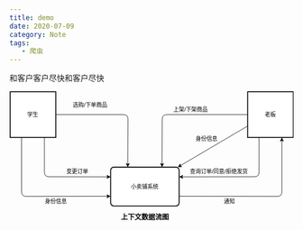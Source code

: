 ```yaml
---
title: demo
date: 2020-07-09
category: Note
tags:
   - 爬虫
---
```


和客户客户尽快和客户尽快

<svg xmlns="http://www.w3.org/2000/svg" xmlns:xlink="http://www.w3.org/1999/xlink" version="1.1" width="622px" viewBox="-0.5 -0.5 622 287" style="max-width:100%;max-height:287px;"><defs/><g><rect x="1" y="1" width="100" height="100" fill="#ffffff" stroke="#000000" stroke-width="2" pointer-events="all"/><g transform="translate(-0.5 -0.5)"><switch><foreignObject style="overflow: visible; text-align: left;" pointer-events="none" width="100%" height="100%" requiredFeatures="http://www.w3.org/TR/SVG11/feature#Extensibility"><div xmlns="http://www.w3.org/1999/xhtml" style="display: flex; align-items: unsafe center; justify-content: unsafe center; width: 98px; height: 1px; padding-top: 51px; margin-left: 2px;"><div style="box-sizing: border-box; font-size: 0; text-align: center; "><div style="display: inline-block; font-size: 12px; font-family: Helvetica; color: #000000; line-height: 1.2; pointer-events: all; white-space: normal; word-wrap: normal; ">学生</div></div></div></foreignObject><text x="51" y="55" fill="#000000" font-family="Helvetica" font-size="12px" text-anchor="middle">学生</text></switch></g><rect x="521" y="1" width="100" height="100" fill="#ffffff" stroke="#000000" stroke-width="2" pointer-events="all"/><g transform="translate(-0.5 -0.5)"><switch><foreignObject style="overflow: visible; text-align: left;" pointer-events="none" width="100%" height="100%" requiredFeatures="http://www.w3.org/TR/SVG11/feature#Extensibility"><div xmlns="http://www.w3.org/1999/xhtml" style="display: flex; align-items: unsafe center; justify-content: unsafe center; width: 98px; height: 1px; padding-top: 51px; margin-left: 522px;"><div style="box-sizing: border-box; font-size: 0; text-align: center; "><div style="display: inline-block; font-size: 12px; font-family: Helvetica; color: #000000; line-height: 1.2; pointer-events: all; white-space: normal; word-wrap: normal; ">老板</div></div></div></foreignObject><text x="571" y="55" fill="#000000" font-family="Helvetica" font-size="12px" text-anchor="middle">老板</text></switch></g><rect x="221" y="166" width="150" height="85" rx="7" ry="7" fill="#ffffff" stroke="#000000" stroke-width="2" pointer-events="all"/><g transform="translate(-0.5 -0.5)"><switch><foreignObject style="overflow: visible; text-align: left;" pointer-events="none" width="100%" height="100%" requiredFeatures="http://www.w3.org/TR/SVG11/feature#Extensibility"><div xmlns="http://www.w3.org/1999/xhtml" style="display: flex; align-items: unsafe center; justify-content: unsafe center; width: 148px; height: 1px; padding-top: 209px; margin-left: 222px;"><div style="box-sizing: border-box; font-size: 0; text-align: center; "><div style="display: inline-block; font-size: 12px; font-family: Helvetica; color: #000000; line-height: 1.2; pointer-events: all; white-space: normal; word-wrap: normal; ">小卖铺系统</div></div></div></foreignObject><text x="296" y="212" fill="#000000" font-family="Helvetica" font-size="12px" text-anchor="middle">小卖铺系统</text></switch></g><path d="M 371 229.75 L 586 229.99 Q 596 230 596 220 L 596 107.37" fill="none" stroke="#000000" stroke-miterlimit="10" pointer-events="stroke"/><path d="M 596 102.12 L 599.5 109.12 L 596 107.37 L 592.5 109.12 Z" fill="#000000" stroke="#000000" stroke-miterlimit="10" pointer-events="all"/><rect x="461" y="231" width="40" height="20" fill="none" stroke="none" pointer-events="all"/><g transform="translate(-0.5 -0.5)"><switch><foreignObject style="overflow: visible; text-align: left;" pointer-events="none" width="100%" height="100%" requiredFeatures="http://www.w3.org/TR/SVG11/feature#Extensibility"><div xmlns="http://www.w3.org/1999/xhtml" style="display: flex; align-items: unsafe center; justify-content: unsafe center; width: 1px; height: 1px; padding-top: 241px; margin-left: 481px;"><div style="box-sizing: border-box; font-size: 0; text-align: center; "><div style="display: inline-block; font-size: 12px; font-family: Helvetica; color: #000000; line-height: 1.2; pointer-events: all; white-space: nowrap; ">通知</div></div></div></foreignObject><text x="481" y="245" fill="#000000" font-family="Helvetica" font-size="12px" text-anchor="middle">通知</text></switch></g><path d="M 521 51 L 344 51 Q 334 51 333.96 61 L 333.53 159.63" fill="none" stroke="#000000" stroke-miterlimit="10" pointer-events="stroke"/><path d="M 333.5 164.88 L 330.04 157.87 L 333.53 159.63 L 337.04 157.9 Z" fill="#000000" stroke="#000000" stroke-miterlimit="10" pointer-events="all"/><rect x="351" y="31" width="90" height="20" fill="none" stroke="none" pointer-events="all"/><g transform="translate(-0.5 -0.5)"><switch><foreignObject style="overflow: visible; text-align: left;" pointer-events="none" width="100%" height="100%" requiredFeatures="http://www.w3.org/TR/SVG11/feature#Extensibility"><div xmlns="http://www.w3.org/1999/xhtml" style="display: flex; align-items: unsafe center; justify-content: unsafe center; width: 1px; height: 1px; padding-top: 41px; margin-left: 396px;"><div style="box-sizing: border-box; font-size: 0; text-align: center; "><div style="display: inline-block; font-size: 12px; font-family: Helvetica; color: #000000; line-height: 1.2; pointer-events: all; white-space: nowrap; ">上架/下架商品</div></div></div></foreignObject><text x="396" y="45" fill="#000000" font-family="Helvetica" font-size="12px" text-anchor="middle">上架/下架商品</text></switch></g><path d="M 546 101 L 546 177 Q 546 187 536 187.01 L 377.37 187.24" fill="none" stroke="#000000" stroke-miterlimit="10" pointer-events="stroke"/><path d="M 372.12 187.25 L 379.11 183.74 L 377.37 187.24 L 379.12 190.74 Z" fill="#000000" stroke="#000000" stroke-miterlimit="10" pointer-events="all"/><rect x="388" y="166" width="140" height="20" fill="none" stroke="none" pointer-events="all"/><g transform="translate(-0.5 -0.5)"><switch><foreignObject style="overflow: visible; text-align: left;" pointer-events="none" width="100%" height="100%" requiredFeatures="http://www.w3.org/TR/SVG11/feature#Extensibility"><div xmlns="http://www.w3.org/1999/xhtml" style="display: flex; align-items: unsafe center; justify-content: unsafe center; width: 1px; height: 1px; padding-top: 176px; margin-left: 458px;"><div style="box-sizing: border-box; font-size: 0; text-align: center; "><div style="display: inline-block; font-size: 12px; font-family: Helvetica; color: #000000; line-height: 1.2; pointer-events: all; white-space: nowrap; ">查询订单/同意/拒绝发货</div></div></div></foreignObject><text x="458" y="180" fill="#000000" font-family="Helvetica" font-size="12px" text-anchor="middle">查询订单/同意/拒绝发货</text></switch></g><path d="M 101 51 L 249 51 Q 259 51 258.96 61 L 258.53 159.63" fill="none" stroke="#000000" stroke-miterlimit="10" pointer-events="stroke"/><path d="M 258.5 164.88 L 255.04 157.87 L 258.53 159.63 L 262.04 157.9 Z" fill="#000000" stroke="#000000" stroke-miterlimit="10" pointer-events="all"/><rect x="131" y="21" width="90" height="20" fill="none" stroke="none" pointer-events="all"/><g transform="translate(-0.5 -0.5)"><switch><foreignObject style="overflow: visible; text-align: left;" pointer-events="none" width="100%" height="100%" requiredFeatures="http://www.w3.org/TR/SVG11/feature#Extensibility"><div xmlns="http://www.w3.org/1999/xhtml" style="display: flex; align-items: unsafe center; justify-content: unsafe center; width: 1px; height: 1px; padding-top: 31px; margin-left: 176px;"><div style="box-sizing: border-box; font-size: 0; text-align: center; "><div style="display: inline-block; font-size: 12px; font-family: Helvetica; color: #000000; line-height: 1.2; pointer-events: all; white-space: nowrap; ">选购/下单商品</div></div></div></foreignObject><text x="176" y="35" fill="#000000" font-family="Helvetica" font-size="12px" text-anchor="middle">选购/下单商品</text></switch></g><path d="M 76 101 L 76 177 Q 76 187 86 187.02 L 214.63 187.24" fill="none" stroke="#000000" stroke-miterlimit="10" pointer-events="stroke"/><path d="M 219.88 187.25 L 212.88 190.74 L 214.63 187.24 L 212.89 183.74 Z" fill="#000000" stroke="#000000" stroke-miterlimit="10" pointer-events="all"/><rect x="118" y="166" width="60" height="20" fill="none" stroke="none" pointer-events="all"/><g transform="translate(-0.5 -0.5)"><switch><foreignObject style="overflow: visible; text-align: left;" pointer-events="none" width="100%" height="100%" requiredFeatures="http://www.w3.org/TR/SVG11/feature#Extensibility"><div xmlns="http://www.w3.org/1999/xhtml" style="display: flex; align-items: unsafe center; justify-content: unsafe center; width: 1px; height: 1px; padding-top: 176px; margin-left: 148px;"><div style="box-sizing: border-box; font-size: 0; text-align: center; "><div style="display: inline-block; font-size: 12px; font-family: Helvetica; color: #000000; line-height: 1.2; pointer-events: all; white-space: nowrap; ">变更订单</div></div></div></foreignObject><text x="148" y="180" fill="#000000" font-family="Helvetica" font-size="12px" text-anchor="middle">变更订单</text></switch></g><path d="M 521 76 L 373.66 162.77" fill="none" stroke="#000000" stroke-miterlimit="10" pointer-events="stroke"/><path d="M 369.13 165.43 L 373.39 158.86 L 373.66 162.77 L 376.94 164.9 Z" fill="#000000" stroke="#000000" stroke-miterlimit="10" pointer-events="all"/><rect x="401" y="95" width="60" height="20" fill="none" stroke="none" pointer-events="all"/><g transform="translate(-0.5 -0.5)"><switch><foreignObject style="overflow: visible; text-align: left;" pointer-events="none" width="100%" height="100%" requiredFeatures="http://www.w3.org/TR/SVG11/feature#Extensibility"><div xmlns="http://www.w3.org/1999/xhtml" style="display: flex; align-items: unsafe center; justify-content: unsafe center; width: 1px; height: 1px; padding-top: 105px; margin-left: 431px;"><div style="box-sizing: border-box; font-size: 0; text-align: center; "><div style="display: inline-block; font-size: 12px; font-family: Helvetica; color: #000000; line-height: 1.2; pointer-events: all; white-space: nowrap; ">身份信息</div></div></div></foreignObject><text x="431" y="109" fill="#000000" font-family="Helvetica" font-size="12px" text-anchor="middle">身份信息</text></switch></g><path d="M 26 101 L 26 220 Q 26 230 36 229.99 L 214.63 229.76" fill="none" stroke="#000000" stroke-miterlimit="10" pointer-events="stroke"/><path d="M 219.88 229.75 L 212.89 233.26 L 214.63 229.76 L 212.88 226.26 Z" fill="#000000" stroke="#000000" stroke-miterlimit="10" pointer-events="all"/><rect x="71" y="231" width="60" height="20" fill="none" stroke="none" pointer-events="all"/><g transform="translate(-0.5 -0.5)"><switch><foreignObject style="overflow: visible; text-align: left;" pointer-events="none" width="100%" height="100%" requiredFeatures="http://www.w3.org/TR/SVG11/feature#Extensibility"><div xmlns="http://www.w3.org/1999/xhtml" style="display: flex; align-items: unsafe center; justify-content: unsafe center; width: 1px; height: 1px; padding-top: 241px; margin-left: 101px;"><div style="box-sizing: border-box; font-size: 0; text-align: center; "><div style="display: inline-block; font-size: 12px; font-family: Helvetica; color: #000000; line-height: 1.2; pointer-events: all; white-space: nowrap; ">身份信息</div></div></div></foreignObject><text x="101" y="245" fill="#000000" font-family="Helvetica" font-size="12px" text-anchor="middle">身份信息</text></switch></g><rect x="236" y="266" width="120" height="20" fill="none" stroke="none" pointer-events="all"/><g transform="translate(-0.5 -0.5)"><switch><foreignObject style="overflow: visible; text-align: left;" pointer-events="none" width="100%" height="100%" requiredFeatures="http://www.w3.org/TR/SVG11/feature#Extensibility"><div xmlns="http://www.w3.org/1999/xhtml" style="display: flex; align-items: unsafe center; justify-content: unsafe center; width: 1px; height: 1px; padding-top: 276px; margin-left: 296px;"><div style="box-sizing: border-box; font-size: 0; text-align: center; "><div style="display: inline-block; font-size: 12px; font-family: Helvetica; color: #000000; line-height: 1.2; pointer-events: all; font-weight: bold; white-space: nowrap; "><font style="font-size: 15px">上下文数据流图</font></div></div></div></foreignObject><text x="296" y="280" fill="#000000" font-family="Helvetica" font-size="12px" text-anchor="middle" font-weight="bold">上下文数据流图</text></switch></g></g>onclick="(function(svg){var src=window.event.target||window.event.srcElement;while (src!=null&amp;&amp;src.nodeName.toLowerCase()!='a'){src=src.parentNode;}if(src==null){if(svg.wnd!=null&amp;&amp;!svg.wnd.closed){svg.wnd.focus();}else{var r=function(evt){if(evt.data=='ready'&amp;&amp;evt.source==svg.wnd){svg.wnd.postMessage(decodeURIComponent(svg.getAttribute('content')),'*');window.removeEventListener('message',r);}};window.addEventListener('message',r);svg.wnd=window.open('https://www.draw.io/?client=1&amp;lightbox=1&amp;edit=_blank');}}})(this);"<switch><g requiredFeatures="http://www.w3.org/TR/SVG11/feature#Extensibility"/><a transform="translate(0,-5)" xlink:href="https://desk.draw.io/support/solutions/articles/16000042487" target="_blank"><text text-anchor="middle" font-size="10px" x="50%" y="100%">Viewer does not support full SVG 1.1</text></a></switch></svg>